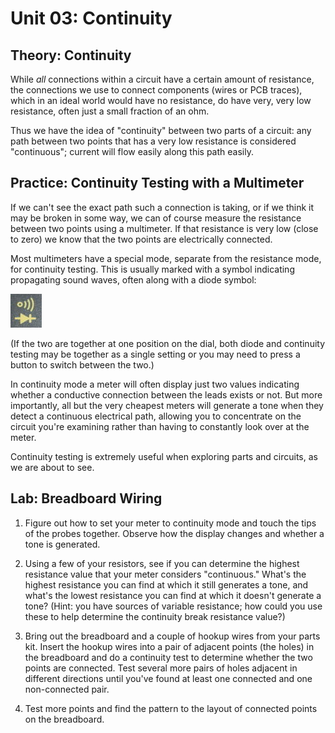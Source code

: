 Unit 03: Continuity
===================

Theory: Continuity
------------------

While _all_ connections within a circuit have a certain amount of
resistance, the connections we use to connect components (wires or PCB
traces), which in an ideal world would have no resistance, do have
very, very low resistance, often just a small fraction of an ohm.

Thus we have the idea of "continuity" between two parts of a circuit:
any path between two points that has a very low resistance is
considered "continuous"; current will flow easily along this path
easily.


Practice: Continuity Testing with a Multimeter
----------------------------------------------

If we can't see the exact path such a connection is taking, or if we
think it may be broken in some way, we can of course measure the
resistance between two points using a multimeter. If that resistance
is very low (close to zero) we know that the two points are
electrically connected.

Most multimeters have a special mode, separate from the resistance
mode, for continuity testing. This is usually marked with a symbol
indicating propagating sound waves, often along with a diode symbol:

![Continuity indication](image/continuity.png)

(If the two are together at one position on the dial, both diode and
continuity testing may be together as a single setting or you may need
to press a button to switch between the two.)

In continuity mode a meter will often display just two values
indicating whether a conductive connection between the leads exists or
not. But more importantly, all but the very cheapest meters will
generate a tone when they detect a continuous electrical path,
allowing you to concentrate on the circuit you're examining rather
than having to constantly look over at the meter.

Continuity testing is extremely useful when exploring parts and
circuits, as we are about to see.


Lab: Breadboard Wiring
----------------------

1. Figure out how to set your meter to continuity mode and touch the
   tips of the probes together. Observe how the display changes and
   whether a tone is generated.

2. Using a few of your resistors, see if you can determine the highest
   resistance value that your meter considers "continuous." What's the
   highest resistance you can find at which it still generates a tone,
   and what's the lowest resistance you can find at which it doesn't
   generate a tone? (Hint: you have sources of variable resistance;
   how could you use these to help determine the continuity break
   resistance value?)

3. Bring out the breadboard and a couple of hookup wires from your
   parts kit. Insert the hookup wires into a pair of adjacent points
   (the holes) in the breadboard and do a continuity test to determine
   whether the two points are connected. Test several more pairs of
   holes adjacent in different directions until you've found at least
   one connected and one non-connected pair.

4. Test more points and find the pattern to the layout of connected
   points on the breadboard.
